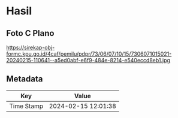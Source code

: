 # Hasil

## Foto C Plano

https://sirekap-obj-formc.kpu.go.id/4caf/pemilu/pdpr/73/06/07/10/15/7306071015021-20240215-110641--a5ed0abf-e6f9-484e-8214-e540eccd8eb1.jpg


## Metadata

| Key        | Value               |
| ---------- | ------------------- |
| Time Stamp | 2024-02-15 12:01:38 |



